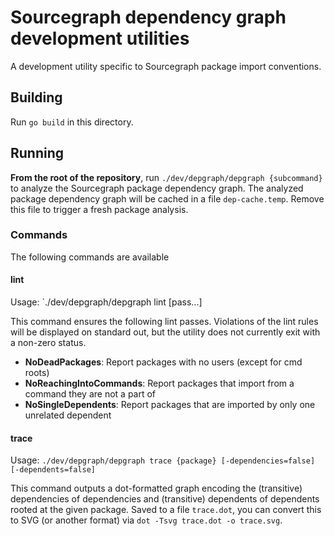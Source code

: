 # Sourcegraph dependency graph development utilities

A development utility specific to Sourcegraph package import conventions.

## Building

Run `go build` in this directory.

## Running

**From the root of the repository**, run `./dev/depgraph/depgraph {subcommand}` to analyze the Sourcegraph package dependency graph. The analyzed package dependency graph will be cached in a file `dep-cache.temp`. Remove this file to trigger a fresh package analysis.

### Commands

The following commands are available

#### lint

Usage: `./dev/depgraph/depgraph lint [pass...]

This command ensures the following lint passes. Violations of the lint rules will be displayed on standard out, but the utility does not currently exit with a non-zero status.

- **NoDeadPackages**: Report packages with no users (except for cmd roots)
- **NoReachingIntoCommands**: Report packages that import from a command they are not a part of
- **NoSingleDependents**: Report packages that are imported by only one unrelated dependent

#### trace

Usage: `./dev/depgraph/depgraph trace {package} [-dependencies=false] [-dependents=false]`

This command outputs a dot-formatted graph encoding the (transitive) dependencies of dependencies and (transitive) dependents of dependents rooted at the given package. Saved to a file `trace.dot`, you can convert this to SVG (or another format) via `dot -Tsvg trace.dot -o trace.svg`.
